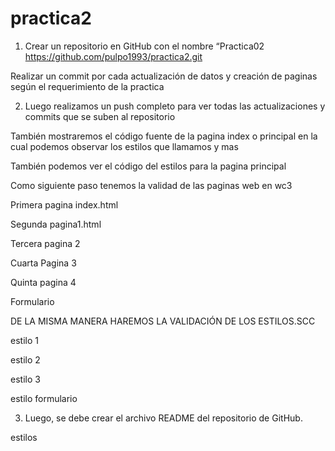 # practica2
1.	Crear un repositorio en GitHub con el nombre “Practica02 
https://github.com/pulpo1993/practica2.git

Realizar un commit por cada actualización de datos y creación de paginas según el requerimiento de la practica


2.	Luego realizamos un push completo para ver todas las actualizaciones y commits que se suben al repositorio



También mostraremos el código fuente de la pagina index o principal en la cual podemos observar los estilos que llamamos y mas


 También podemos ver el código del estilos para la pagina principal


Como siguiente paso tenemos la validad de las paginas web en wc3

Primera pagina index.html




Segunda pagina1.html




Tercera pagina 2



Cuarta Pagina 3



 Quinta pagina 4



Formulario



DE LA MISMA MANERA HAREMOS LA VALIDACIÓN DE LOS ESTILOS.SCC



estilo 1




estilo 2


 


estilo 3





estilo formulario
















































3.	Luego, se debe crear el archivo README del repositorio de GitHub.















 

estilos
